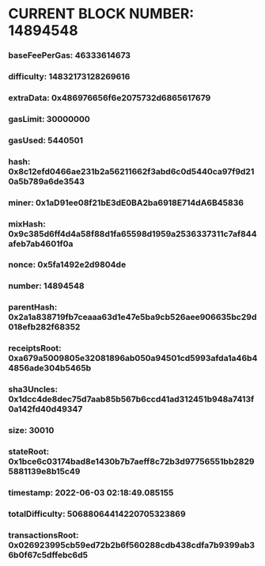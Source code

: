 # CURRENT BLOCK NUMBER: 14894548

### baseFeePerGas: 46333614673
### difficulty: 14832173128269616
### extraData: 0x486976656f6e2075732d6865617679
### gasLimit: 30000000
### gasUsed: 5440501
### hash: 0x8c12efd0466ae231b2a56211662f3abd6c0d5440ca97f9d210a5b789a6de3543
### miner: 0x1aD91ee08f21bE3dE0BA2ba6918E714dA6B45836
### mixHash: 0x9c385d6ff4d4a58f88d1fa65598d1959a2536337311c7af844afeb7ab4601f0a
### nonce: 0x5fa1492e2d9804de
### number: 14894548
### parentHash: 0x2a1a838719fb7ceaaa63d1e47e5ba9cb526aee906635bc29d018efb282f68352
### receiptsRoot: 0xa679a5009805e32081896ab050a94501cd5993afda1a46b44856ade304b5465b
### sha3Uncles: 0x1dcc4de8dec75d7aab85b567b6ccd41ad312451b948a7413f0a142fd40d49347
### size: 30010
### stateRoot: 0x1bce6c03174bad8e1430b7b7aeff8c72b3d97756551bb28295881139e8b15c49
### timestamp: 2022-06-03 02:18:49.085155
### totalDifficulty: 50688064414220705323869
### transactionsRoot: 0x026923995cb59ed72b2b6f560288cdb438cdfa7b9399ab36b0f67c5dffebc6d5
